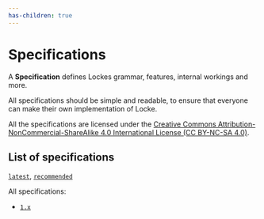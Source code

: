 ```yaml
---
has-children: true
---
```


# Specifications

A **Specification** defines Lockes grammar, features, internal workings and more.

All specifications should be simple and readable, to ensure that everyone can make their own implementation of Locke.

All the specifications are licensed under the [Creative Commons Attribution-NonCommercial-ShareAlike 4.0 International License (CC BY-NC-SA 4.0)](https://creativecommons.org/licenses/by-nc-sa/4.0/).

## List of specifications

[`latest`](./1/Spec.md), [`recommended`](./1/Spec.md)

All specifications:

- [`1.x`](./1/Spec.md)
